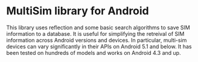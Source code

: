 # MultiSim library for Android

This library uses reflection and some basic search algorithms to save SIM information to a database. It is useful for simplifying the retreival of SIM information across Android versions and devices. In particular, multi-sim devices can vary significantly in their APIs on Android 5.1 and below. It has been tested on hundreds of models and works on Android 4.3 and up.
